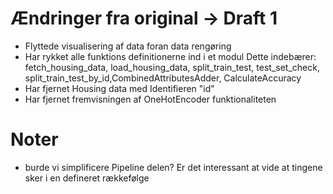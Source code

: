 # Ændringer fra original -> Draft 1
- Flyttede visualisering af data foran data rengøring
- Har rykket alle funktions definitionerne ind i et modul
Dette indebærer: fetch_housing_data, load_housing_data, split_train_test, test_set_check, split_train_test_by_id,CombinedAttributesAdder, CalculateAccuracy
- Har fjernet Housing data med Identifieren "id"
- Har fjernet fremvisningen af OneHotEncoder funktionaliteten


# Noter
- burde vi simplificere Pipeline delen? Er det interessant at vide at tingene sker i en defineret rækkefølge